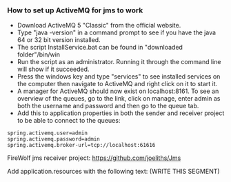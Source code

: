 ### How to set up ActiveMQ for jms to work

- Download ActiveMQ 5 "Classic" from the official website.
- Type "java -version" in a command prompt to see if you have the java 64 or 32 bit version installed.
- The script InstallService.bat can be found in "downloaded folder"/bin/win
- Run the script as an administrator. Running it through the command line will show if it succeeded.
- Press the windows key and type "services" to see installed services on the computer then navigate to ActiveMQ and right click on it to start it.
- A manager for ActiveMQ should now exist on localhost:8161. To see an overview of the queues, go to the link, click on manage, enter admin as both the username and password and then go to the queue tab.
- Add this to application properties in both the sender and receiver project to be able to connect to the queues:
```
spring.activemq.user=admin
spring.activemq.password=admin
spring.activemq.broker-url=tcp://localhost:61616
```
FireWolf jms receiver project:
https://github.com/joeliths/Jms

Add application.resources with the following text:
(WRITE THIS SEGMENT)
